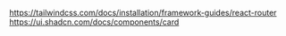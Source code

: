 https://tailwindcss.com/docs/installation/framework-guides/react-router
https://ui.shadcn.com/docs/components/card